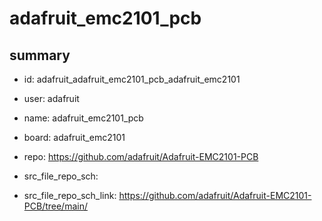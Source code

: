 # adafruit_emc2101_pcb
 
## summary 
* id: adafruit_adafruit_emc2101_pcb_adafruit_emc2101
* user: adafruit
* name: adafruit_emc2101_pcb
* board: adafruit_emc2101
* repo: https://github.com/adafruit/Adafruit-EMC2101-PCB



* src_file_repo_sch: 
* src_file_repo_sch_link: https://github.com/adafruit/Adafruit-EMC2101-PCB/tree/main/




